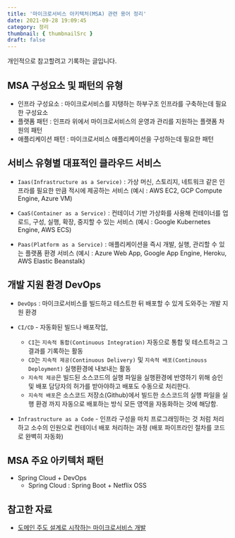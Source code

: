 ```yaml
---
title: '마이크로서비스 아키텍처(MSA) 관련 용어 정리'
date: 2021-09-28 19:09:45
category: 정리
thumbnail: { thumbnailSrc }
draft: false
---
```


개인적으로 참고할려고 기록하는 글입니다.

## MSA 구성요소 및 패턴의 유형

- 인프라 구성요소 : 마이크로서비스를 지탱하는 하부구조 인프라를 구축하는데 필요한 구성요소
- 플랫폼 패턴 : 인프라 위에서 마이크로서비스의 운영과 관리를 지원하는 플랫폼 차원의 패턴
- 애플리케이션 패턴 : 마이크로서비스 애플리케이션을 구성하는데 필요한 패턴

## 서비스 유형별 대표적인 클라우드 서비스

- `Iaas(Infrastructure as a Service)` :
  가상 머신, 스토리지, 네트워크 같은 인프라를 필요한 만큼 적시에 제공하는 서비스
  (예시 : AWS EC2, GCP Compute Engine, Azure VM)

- `CaaS(Container as a Service)` :
  컨테이너 기반 가상화를 사용해 컨테이너를 업로드, 구성, 실행, 확장, 중지할 수 있는 서비스
  (예시 : Google Kubernetes Engine, AWS ECS)

- `Paas(Platform as a Service)` : 애플리케이션을 즉시 개발, 실행, 관리할 수 있는 플랫폼 환경 서비스
  (예시 : Azure Web App, Google App Engine, Heroku, AWS Elastic Beanstalk)

## 개발 지원 환경 DevOps

- `DevOps` : 마이크로서비스를 빌드하고 테스트한 뒤 배포할 수 있게 도와주는 개발 지원 환경

- `CI/CD` - 자동화된 빌드나 배포작업,

  - `CI`는 `지속적 통합(Continuous Integration)` 자동으로 통합 및 테스트하고 그 결과를 기록하는 활동
  - `CD`는 `지속적 제공(Continuous Delivery)` 및 `지속적 배포(Continouss Deployment)` 실행환경에 내보내는 활동
  - `지속적 제공`은 빌드된 소스코드의 실행 파일을 실행환경에 반영하기 위해 승인 및 배포 담당자의 허가를 받아야하고
    배포도 수동으로 처리한다.
  - `지속적 배포`은 소스코드 저장소(Github)에서 빌드한 소스코드의 실행 파일을 실행 환경 까지 자동으로 배포하는 방식
    모든 영역을 자동화하는 것에 해당함.

- `Infrastructure as a Code` - 인프라 구성을 마치 프로그래밍하는 것 처럼 처리하고 소수의 인원으로 컨테이너 배포 처리하는 과정
  (배포 파이프라인 절차를 코드로 완벽히 자동화)

## MSA 주요 아키텍처 패턴

- Spring Cloud + DevOps
  - Spring Cloud : Spring Boot + Netflix OSS

## 참고한 자료

- [도메인 주도 설계로 시작하는 마이크로서비스 개발](http://www.yes24.com/Product/Goods/98880996)
